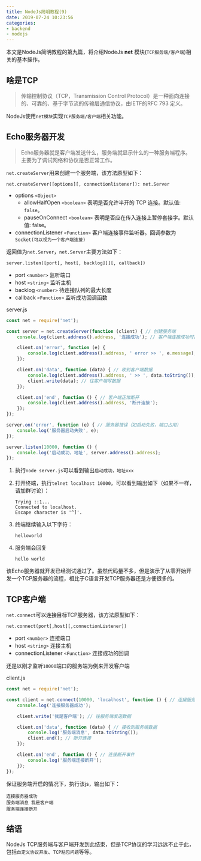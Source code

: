 ```yaml
---
title: NodeJs简明教程(9)
date: 2019-07-24 10:23:56
categories:
- backend
- nodejs
---
```


本文是NodeJs简明教程的第九篇，将介绍NodeJs **net** 模块(`TCP服务端/客户端`)相关的基本操作。

## 啥是TCP

> 传输控制协议（TCP，Transmission Control Protocol）是一种面向连接的、可靠的、基于字节流的传输层通信协议，由IETF的RFC 793 定义。

NodeJs使用`net模块`实现`TCP服务端/客户端`相关功能。

## Echo服务器开发

> Echo服务器就是客户端发送什么，服务端就显示什么的一种服务端程序。主要为了调试网络和协议是否正常工作。

`net.createServer`用来创建一个服务端，该方法原型如下：

`net.createServer([options][, connectionlistener]): net.Server`

+ options `<Object>`
  + allowHalfOpen `<boolean>` 表明是否允许半开的 TCP 连接。默认值: `false`。
  + pauseOnConnect `<boolean>` 表明是否应在传入连接上暂停套接字。默认值: false。
+ connectionListener `<Function>` 客户端连接事件监听器。回调参数为`Socket(可以视为一个客户端连接)`

返回值为`net.Server`，`net.Server`主要方法如下：

`server.listen([port[, host[, backlog]]][, callback])`

+ port `<number>` 监听端口
+ host `<string>` 监听主机
+ backlog `<number>` 待连接队列的最大长度
+ callback `<Function>` 监听成功回调函数

server.js

```js
const net = require('net');

const server = net.createServer(function (client) { // 创建服务端
    console.log(client.address().address, '连接成功'); // 客户端连接成功时打印客户端地址

    client.on('error', function (e) {
        console.log(client.address().address, ' error >> ', e.message); // 连接错误时（如客户端异常断开）
    });

    client.on('data', function (data) { // 收到客户端数据
        console.log(client.address().address, ' >> ', data.toString());
        client.write(data); // 往客户端写数据
    });

    client.on('end', function () { // 客户端正常断开
        console.log(client.address().address, '断开连接');
    });
});

server.on('error', function (e) { // 服务器错误（如启动失败，端口占用）
    console.log('服务器启动失败', e);
});

server.listen(10000, function () {
    console.log('启动成功，地址', server.address().address);
});
```

1. 执行`node server.js`可以看到输出`启动成功，地址xxx`
2. 打开终端，执行`telnet localhost 10000`，可以看到输出如下（如果不一样，请加群讨论）：

    ```text
    Trying ::1...
    Connected to localhost.
    Escape character is '^]'.
    ```

3. 终端继续输入以下字符：
   
    ```text
    helloworld
    ```

4. 服务端会回复

    ```text
    hello world
    ```

该Echo服务器就开发已经测试通过了。虽然代码量不多，但是演示了从零开始开发一个TCP服务器的流程，相比于C语言开发TCP服务器还是方便很多的。

## TCP客户端

`net.connect`可以连接目标TCP服务器，该方法原型如下：

`net.connect(port[,host][,connectionListener])`

+ port `<number>` 连接端口
+ host `<string>` 连接主机
+ connectionListener `<Function>` 连接成功的回调

还是以刚才监听`10000`端口的服务端为例来开发客户端

client.js

```js
const net = require('net');

const client = net.connect(10000, 'localhost', function () { // 连接服务器
    console.log('连接服务器成功');

    client.write('我是客户端'); // 往服务端发送数据

    client.on('data', function (data) { // 接收到服务端数据
        console.log('服务端消息', data.toString());
        client.end(); // 断开连接
    });

    client.on('end', function () { // 连接断开事件
        console.log('服务端连接断开');
    });
});
```

保证服务端开启的情况下，执行该js，输出如下：

```text
连接服务器成功
服务端消息 我是客户端
服务端连接断开
```

## 结语

NodeJs TCP服务端与客户端开发到此结束，但是TCP协议的学习远远不止于此，包括`自定义协议开发`、`TCP粘包问题`等等。
